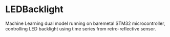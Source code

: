 # LEDBacklight
Machine Learning dual model running on baremetal STM32 microcontroller, controlling LED backlight using time series from retro-reflective sensor.
